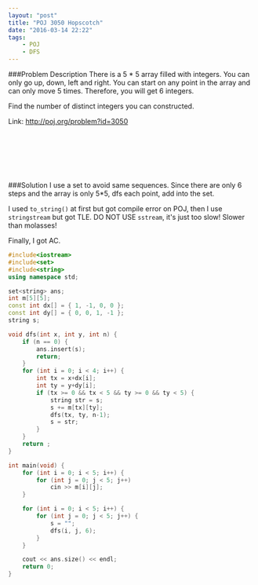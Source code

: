 ```yaml
---
layout: "post"
title: "POJ 3050 Hopscotch"
date: "2016-03-14 22:22"
tags:
    - POJ
    - DFS
---
```


###Problem Description
There is a 5 * 5 array filled with integers. You can only go up, down, left and right. You can start on any point in the array and can only move 5 times. Therefore, you will get 6 integers.

Find the number of distinct integers you can constructed.

Link: http://poj.org/problem?id=3050

<br>
<br>
<br>
<br>
<br>

###Solution
I use a set to avoid same sequences. Since there are only 6 steps and the array is only 5*5, dfs each point, add into the set.

I used `to_string()` at first but got compile error on POJ, then I use `stringstream` but got TLE. DO NOT USE `sstream`, it's just too slow! Slower than molasses!

Finally, I got AC.


```cpp
#include<iostream>
#include<set>
#include<string>
using namespace std;

set<string> ans;
int m[5][5];
const int dx[] = { 1, -1, 0, 0 };
const int dy[] = { 0, 0, 1, -1 };
string s;

void dfs(int x, int y, int n) {
	if (n == 0) {
		ans.insert(s);
		return;
	}
	for (int i = 0; i < 4; i++) {
		int tx = x+dx[i];
		int ty = y+dy[i];
		if (tx >= 0 && tx < 5 && ty >= 0 && ty < 5) {
			string str = s;
			s += m[tx][ty];
			dfs(tx, ty, n-1);
			s = str;
		}
	}
	return ;
}

int main(void) {
	for (int i = 0; i < 5; i++) {
		for (int j = 0; j < 5; j++)
			cin >> m[i][j];
	}

	for (int i = 0; i < 5; i++) {
		for (int j = 0; j < 5; j++) {
			s = "";
			dfs(i, j, 6);
		}
	}

	cout << ans.size() << endl;
	return 0;
}
```